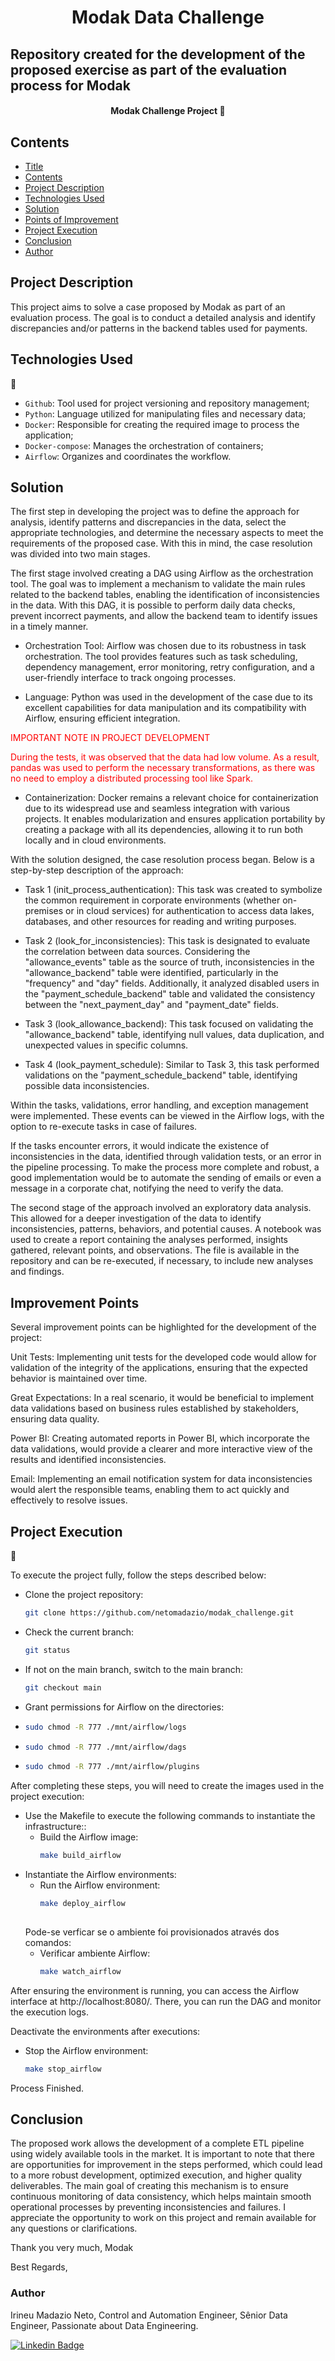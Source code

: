 <h1 align="center"> Modak Data Challenge</h1>

## Repository created for the development of the proposed exercise as part of the evaluation process for Modak

<h4 align="center"> 
	Modak Challenge Project 🚀
</h4>

## Contents 

* [Title](#title)
* [Contents](#contents)
* [Project Description](#project-description)
* [Technologies Used](#technologies-used)
* [Solution](#solution)
* [Points of Improvement](#points-of-improvement)
* [Project Execution](#project-execution)
* [Conclusion](#conclusion)
* [Author](#author)

## Project Description

This project aims to solve a case proposed by Modak as part of an evaluation process. The goal is to conduct a detailed analysis and identify discrepancies and/or patterns in the backend tables used for payments.

## Technologies Used
:hammer:

- `Github`: Tool used for project versioning and repository management;
- `Python`: Language utilized for manipulating files and necessary data;
- `Docker`: Responsible for creating the required image to process the application;
- `Docker-compose`: Manages the orchestration of containers;
- `Airflow`: Organizes and coordinates the workflow.

## Solution

The first step in developing the project was to define the approach for analysis, identify patterns and discrepancies in the data, select the appropriate technologies, and determine the necessary aspects to meet the requirements of the proposed case. With this in mind, the case resolution was divided into two main stages.

The first stage involved creating a DAG using Airflow as the orchestration tool. The goal was to implement a mechanism to validate the main rules related to the backend tables, enabling the identification of inconsistencies in the data. With this DAG, it is possible to perform daily data checks, prevent incorrect payments, and allow the backend team to identify issues in a timely manner.

- Orchestration Tool:
  Airflow was chosen due to its robustness in task orchestration. The tool provides features such as task scheduling, dependency management, error monitoring, retry configuration, and a user-friendly interface to track ongoing processes.

- Language:
  Python was used in the development of the case due to its excellent capabilities for data manipulation and its compatibility with Airflow, ensuring efficient integration.

<div style="color:red;">
    IMPORTANT NOTE IN PROJECT DEVELOPMENT

  During the tests, it was observed that the data had low volume. As a result, pandas was used to perform the necessary transformations, as there was no need to employ a distributed processing tool like Spark.

</div>

- Containerization:
  Docker remains a relevant choice for containerization due to its widespread use and seamless integration with various projects. It enables modularization and ensures application portability by creating a package with all its dependencies, allowing it to run both locally and in cloud environments.

With the solution designed, the case resolution process began. Below is a step-by-step description of the approach:

- Task 1 (init_process_authentication):
  This task was created to symbolize the common requirement in corporate environments (whether on-premises or in cloud services) for authentication to access data lakes, databases, and other resources for reading and writing purposes.

- Task 2 (look_for_inconsistencies):
  This task is designated to evaluate the correlation between data sources. Considering the "allowance_events" table as the source of truth, inconsistencies in the "allowance_backend" table were identified, particularly in the "frequency" and "day" fields. Additionally, it analyzed disabled users in the "payment_schedule_backend" table and validated the consistency between the "next_payment_day" and "payment_date" fields.

- Task 3 (look_allowance_backend):
  This task focused on validating the "allowance_backend" table, identifying null values, data duplication, and unexpected values in specific columns.

- Task 4 (look_payment_schedule):
  Similar to Task 3, this task performed validations on the "payment_schedule_backend" table, identifying possible data inconsistencies.

Within the tasks, validations, error handling, and exception management were implemented. These events can be viewed in the Airflow logs, with the option to re-execute tasks in case of failures.

If the tasks encounter errors, it would indicate the existence of inconsistencies in the data, identified through validation tests, or an error in the pipeline processing. To make the process more complete and robust, a good implementation would be to automate the sending of emails or even a message in a corporate chat, notifying the need to verify the data.

The second stage of the approach involved an exploratory data analysis. This allowed for a deeper investigation of the data to identify inconsistencies, patterns, behaviors, and potential causes. A notebook was used to create a report containing the analyses performed, insights gathered, relevant points, and observations. The file is available in the repository and can be re-executed, if necessary, to include new analyses and findings.

## Improvement Points

Several improvement points can be highlighted for the development of the project:

Unit Tests: Implementing unit tests for the developed code would allow for validation of the integrity of the applications, ensuring that the expected behavior is maintained over time.

Great Expectations: In a real scenario, it would be beneficial to implement data validations based on business rules established by stakeholders, ensuring data quality.

Power BI: Creating automated reports in Power BI, which incorporate the data validations, would provide a clearer and more interactive view of the results and identified inconsistencies.

Email: Implementing an email notification system for data inconsistencies would alert the responsible teams, enabling them to act quickly and effectively to resolve issues.


## Project Execution
📁 

To execute the project fully, follow the steps described below:

  - Clone the project repository:
	```sh
	git clone https://github.com/netomadazio/modak_challenge.git

  - Check the current branch:
	```sh
	git status

  - If not on the main branch, switch to the main branch:
    ```sh
    git checkout main

  - Grant permissions for Airflow on the directories:
  -		
	```sh
	sudo chmod -R 777 ./mnt/airflow/logs
  -    
	```sh
	sudo chmod -R 777 ./mnt/airflow/dags
  -  
	```sh
	sudo chmod -R 777 ./mnt/airflow/plugins

After completing these steps, you will need to create the images used in the project execution:

  - Use the Makefile to execute the following commands to instantiate the infrastructure::
    - Build the Airflow image:
      ```sh
      make build_airflow

  - Instantiate the Airflow environments:
    - Run the Airflow environment:
      ```sh
      make deploy_airflow
   
    Pode-se verficar se o ambiente foi provisionados através dos comandos:
    - Verificar ambiente Airflow:
      ```sh
      make watch_airflow
  

After ensuring the environment is running, you can access the Airflow interface at http://localhost:8080/. There, you can run the DAG and monitor the execution logs.

Deactivate the environments after executions:
  - Stop the Airflow environment:
    ```sh
    make stop_airflow

Process Finished.

## Conclusion

The proposed work allows the development of a complete ETL pipeline using widely available tools in the market. It is important to note that there are opportunities for improvement in the steps performed, which could lead to a more robust development, optimized execution, and higher quality deliverables.
The main goal of creating this mechanism is to ensure continuous monitoring of data consistency, which helps maintain smooth operational processes by preventing inconsistencies and failures.
I appreciate the opportunity to work on this project and remain available for any questions or clarifications.

Thank you very much, Modak

Best Regards,

### Author

Irineu Madazio Neto,
Control and Automation Engineer,
Sênior Data Engineer,
Passionate about Data Engineering.

[![Linkedin Badge](https://img.shields.io/badge/-Irineu-blue?style=flat-square&logo=Linkedin&logoColor=white&link=https://www.linkedin.com/in/irineu-madazio-neto/)](https://www.linkedin.com/in/irineu-madazio-neto/) 
